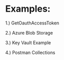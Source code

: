 # Examples: 

1.) GetOauthAccessToken

2.) Azure Blob Storage

3.) Key Vault Example

4.) Postman Collections
